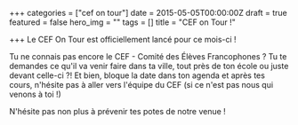 +++
categories = ["cef on tour"]
date = 2015-05-05T00:00:00Z
draft = true
featured = false
hero_img = ""
tags = []
title = "CEF on Tour !"

+++
Le CEF On Tour est officiellement lancé pour ce mois-ci !

Tu ne connais pas encore le CEF - Comité des Élèves Francophones ? Tu te demandes ce qu'il va venir faire dans ta ville, tout près de ton école ou juste devant celle-ci ?! Et bien, bloque la date dans ton agenda et après tes cours, n'hésite pas à aller vers l'équipe du CEF (si ce n'est pas nous qui venons à toi !)

N'hésite pas non plus à prévenir tes potes de notre venue !
